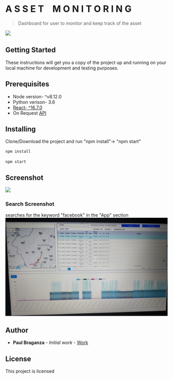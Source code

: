 # A S S E T  &nbsp;&nbsp;&nbsp;M O N I T O R I N G

> Dashboard for user to monitor and keep track of the asset 

![](main.png)

## Getting Started

These instructions will get you a copy of the project up and running on your local machine for development and testing purposes.

## Prerequisites
- Node version- ^v8.12.0
- Python verison- 3.6
- [React- ^16.7.0](https://reactjs.org/docs/getting-started.html)
- On Request [API](https://github.com/paulbraganza12/)



## Installing

Clone/Download the project and run "npm install"-> "npm start"

```
npm install

npm start
```

## Screenshot
![](main.png)

### Search Screenshot

searches for the keyword "facebook" in the "App" section 
![](dashboard.jpg)

## Author

* **Paul Braganza** - *Initial work* - [Work](https://github.com/paulbraganza12/)

## License

This project is licensed
